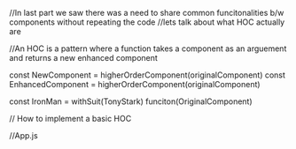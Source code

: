 //In last part we saw there was a need to share common funcitonalities b/w components without repeating the code
//lets talk about what HOC actually are

//An HOC is a pattern where a function takes a component as an arguement and returns a new enhanced component

const NewComponent = higherOrderComponent(originalComponent)
const EnhancedComponent = higherOrderComponent(originalComponent)

const IronMan = withSuit(TonyStark)
                funciton(OriginalComponent)

// How to implement a basic HOC

//App.js
<div>
    <ClickCounter name = "Vishwas/>
    <HoverCounter/>
</div>

//ClickCounter.js
import React, { Component } from 'react'
import withCounter from './withCounter'

class ClickCounter extends Component {
    render(){
        const { count , increamentCount} = this.props
        return(
            <button onCLick = {this.increamentCount}>
            {this.props.name}Clicked {count} times
            </button>
        )
    }
}

export default withCounter(ClickCounter,5)

//HoverCounter.js

import React, { Component } from 'react'
import withCounter from './withCounter'

class HoverCounter extends Component {
    render (){
        const { count, increamentCount } = this.props
        return(
            <h2 onMouseOver = {increaementCount}>
            Hovered { count } times
            </h2>
         )
    }
}

export default withCounter(HoverCounter,10)

//withCounter.js
import React from 'react'

const withCounter = (WrappedComponent, increamentNumber) => {
    class WithCounter extends React.Component {
        constructor(props){
            super(props)

            this.state = {
                count : 0
            }
        }
        increamentCount = () => {
            this.setState(prevState => {
                return { count: prevState.count + increamentNumber}
            })
        }
        render(){
            return(
                <WrappedComponent>
                count = {this.state.count}
                increamentCount = {this.increamentCount}
                {...this.props}
                />
            )
        }
    }
    return WithCounter
}

export default withCounter

